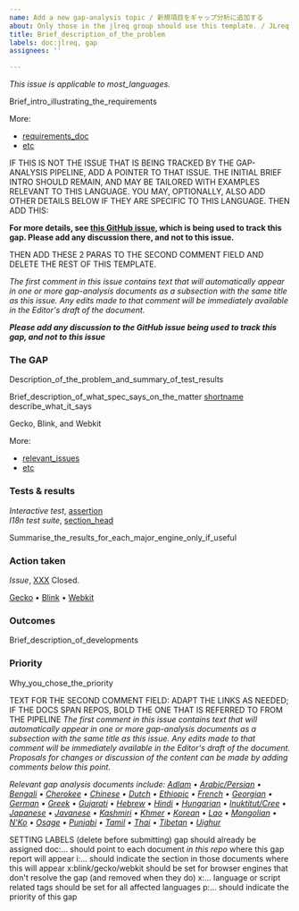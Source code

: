 ```yaml
---
name: Add a new gap-analysis topic / 新規項目をギャップ分析に追加する
about: Only those in the jlreq group should use this template. / JLreq TFのメンバーのみ利用可
title: Brief_description_of_the_problem
labels: doc:jlreq, gap
assignees: ''

---
```


<i class="meta">This issue is applicable to most_languages.</i>

Brief_intro_illustrating_the_requirements

More:
- [requirements_doc]()
- [etc]()


IF THIS IS NOT THE ISSUE THAT IS BEING TRACKED BY THE GAP-ANALYSIS PIPELINE, ADD A POINTER TO THAT ISSUE.  THE INITIAL BRIEF INTRO SHOULD REMAIN, AND MAY BE TAILORED WITH EXAMPLES RELEVANT TO THIS LANGUAGE.  YOU MAY, OPTIONALLY, ALSO ADD OTHER DETAILS BELOW IF THEY ARE SPECIFIC TO THIS LANGUAGE. THEN ADD THIS:

<b class="meta">For more details, see [this GitHub issue](https://github.com/w3c/XXXX/issues/XX), which is being used to track this gap. Please add any discussion there, and not to this issue.</b>

THEN ADD THESE 2 PARAS TO THE SECOND COMMENT FIELD AND DELETE THE REST OF THIS TEMPLATE.

_The first comment in this issue contains text that will automatically appear in one or more gap-analysis documents as a subsection with the same title as this issue. Any edits made to that comment will be immediately available in the Editor's draft of the document._

_**Please add any discussion to the GitHub issue being used to track this gap, and not to this issue**_





### The GAP

Description_of_the_problem_and_summary_of_test_results

Brief_description_of_what_spec_says_on_the_matter
[shortname](url_to_section) describe_what_it_says

<span class="pass">Gecko</span>, <span class="partial">Blink</span>, and <span class="fail">Webkit</span>

More:
- [relevant_issues]()
- [etc]()





### Tests & results

<i>Interactive test</i>, [assertion](url)<br>
<i>I18n test suite</i>, [section_head](url)

Summarise_the_results_for_each_major_engine_only_if_useful





### Action taken
<i>Issue</i>, [XXX](url) Closed.

[Gecko](url) • [Blink](url) • [Webkit](url)




### Outcomes
Brief_description_of_developments




### Priority
Why_you_chose_the_priority




TEXT FOR THE SECOND COMMENT FIELD: ADAPT THE LINKS AS NEEDED; IF THE DOCS SPAN REPOS, BOLD THE ONE THAT IS REFERRED TO FROM THE PIPELINE
_The first comment in this issue contains text that will automatically appear in one or more gap-analysis documents as a subsection with the same title as this issue. Any edits made to that comment will be immediately available in the Editor's draft of the document. Proposals for changes or discussion of the content can be made by adding comments below this point._

_Relevant gap analysis documents include:_
_[Adlam](https://www.w3.org/TR/adlm-gap#fragmentid) • [Arabic/Persian](https://www.w3.org/TR/alreq-gap#fragmentid) • [Bengali](https://www.w3.org/TR/beng-gap/#fragmentid) • [Cherokee](https://www.w3.org/TR/cher-gap#fragmentid) • [Chinese](https://www.w3.org/TR/clreq-gap#fragmentid) • [Dutch](https://www.w3.org/TR/latn-nl-gap#fragmentid) • [Ethiopic](https://www.w3.org/TR/elreq-gap#fragmentid) • [French](https://www.w3.org/TR/latn-fr-gap#fragmentid) • [Georgian](https://www.w3.org/TR/geor-gap#fragmentid) • [German](https://www.w3.org/TR/latn-de-gap#fragmentid) • [Greek](https://www.w3.org/TR/grek-gap#fragmentid) • [Gujarati](https://www.w3.org/TR/gujr-gap#fragmentid) • [Hebrew](https://www.w3.org/TR/hebr-gap#fragmentid) • [Hindi](https://www.w3.org/TR/deva-gap#fragmentid) • [Hungarian](https://w3c.github.io/eurlreq/gap-analysis/latn-nl-gap#fragmentid)  • [Inuktitut/Cree](https://www.w3.org/TR/cans-iu-cr-gap#fragmentid) • [Japanese](https://www.w3.org/TR/jpan-gap#fragmentid) • [Javanese](https://www.w3.org/TR/java-gap#fragmentid) • [Kashmiri](https://www.w3.org/TR/arab-ks-gap#fragmentid) • [Khmer](https://www.w3.org/TR/khmr-gap#fragmentid) • [Korean](https://www.w3.org/TR/kore-gap#fragmentid) • [Lao](https://www.w3.org/TR/laoo-gap#fragmentid) • [Mongolian](https://www.w3.org/TR/mong-gap#fragmentid) • [N'Ko](https://www.w3.org/TR/nkoo-gap#fragmentid) • [Osage](https://www.w3.org/TR/osge-osa-gap#fragmentid) • [Punjabi](https://www.w3.org/TR/guru-gap#fragmentid) • [Tamil](https://www.w3.org/TR/taml-gap#fragmentid) • [Thai](https://www.w3.org/TR/thai-gap#fragmentid) • [Tibetan](https://www.w3.org/TR/tibt-gap#fragmentid) • [Uighur](https://www.w3.org/TR/arab-ug-gap#fragmentid)_

SETTING LABELS (delete before submitting)
gap should already be assigned
doc:... should point to each document _in this repo_ where this gap report will appear
i:... should indicate the section in those documents where this will appear
x:blink/gecko/webkit should be set for browser engines that don't resolve the gap (and removed when they do)
x:... language or script related tags should be set for all affected languages
p:... should indicate the priority of this gap
